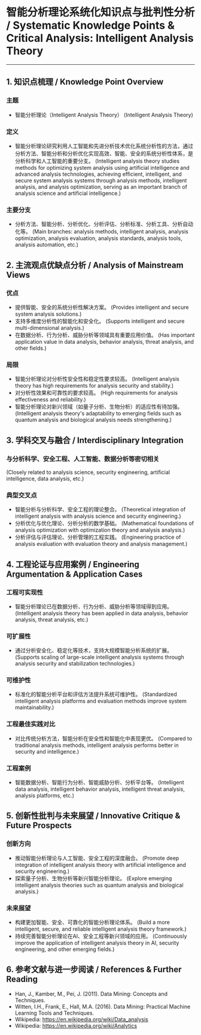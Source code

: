 # 智能分析理论系统化知识点与批判性分析 / Systematic Knowledge Points & Critical Analysis: Intelligent Analysis Theory

---

## 1. 知识点梳理 / Knowledge Point Overview

### 主题

- 智能分析理论（Intelligent Analysis Theory）
  (Intelligent Analysis Theory)

### 定义

- 智能分析理论研究利用人工智能和先进分析技术优化系统分析性的方法，通过分析方法、智能分析和分析优化实现高效、智能、安全的系统分析性体系，是分析科学和人工智能的重要分支。
  (Intelligent analysis theory studies methods for optimizing system analysis using artificial intelligence and advanced analysis technologies, achieving efficient, intelligent, and secure system analysis systems through analysis methods, intelligent analysis, and analysis optimization, serving as an important branch of analysis science and artificial intelligence.)

### 主要分支

- 分析方法、智能分析、分析优化、分析评估、分析标准、分析工具、分析自动化等。
  (Main branches: analysis methods, intelligent analysis, analysis optimization, analysis evaluation, analysis standards, analysis tools, analysis automation, etc.)

## 2. 主流观点优缺点分析 / Analysis of Mainstream Views

### 优点

- 提供智能、安全的系统分析性解决方案。
  (Provides intelligent and secure system analysis solutions.)
- 支持多维度分析性的智能化和安全化。
  (Supports intelligent and secure multi-dimensional analysis.)
- 在数据分析、行为分析、威胁分析等领域具有重要应用价值。
  (Has important application value in data analysis, behavior analysis, threat analysis, and other fields.)

### 局限

- 智能分析理论对分析性安全性和稳定性要求较高。
  (Intelligent analysis theory has high requirements for analysis security and stability.)
- 对分析性效果和可靠性的要求较高。
  (High requirements for analysis effectiveness and reliability.)
- 智能分析理论对新兴领域（如量子分析、生物分析）的适应性有待加强。
  (Intelligent analysis theory's adaptability to emerging fields such as quantum analysis and biological analysis needs strengthening.)

## 3. 学科交叉与融合 / Interdisciplinary Integration

### 与分析科学、安全工程、人工智能、数据分析等密切相关

  (Closely related to analysis science, security engineering, artificial intelligence, data analysis, etc.)

### 典型交叉点

- 智能分析与分析科学、安全工程的理论整合。
  (Theoretical integration of intelligent analysis with analysis science and security engineering.)
- 分析优化与优化理论、分析分析的数学基础。
  (Mathematical foundations of analysis optimization with optimization theory and analysis analysis.)
- 分析评估与评估理论、分析管理的工程实践。
  (Engineering practice of analysis evaluation with evaluation theory and analysis management.)

## 4. 工程论证与应用案例 / Engineering Argumentation & Application Cases

### 工程可实现性

- 智能分析理论已在数据分析、行为分析、威胁分析等领域得到应用。
  (Intelligent analysis theory has been applied in data analysis, behavior analysis, threat analysis, etc.)

### 可扩展性

- 通过分析安全化、稳定化等技术，支持大规模智能分析系统的扩展。
  (Supports scaling of large-scale intelligent analysis systems through analysis security and stabilization technologies.)

### 可维护性

- 标准化的智能分析平台和评估方法提升系统可维护性。
  (Standardized intelligent analysis platforms and evaluation methods improve system maintainability.)

### 工程最佳实践对比

- 对比传统分析方法，智能分析在安全性和智能化中表现更优。
  (Compared to traditional analysis methods, intelligent analysis performs better in security and intelligence.)

### 工程案例

- 智能数据分析、智能行为分析、智能威胁分析、分析平台等。
  (Intelligent data analysis, intelligent behavior analysis, intelligent threat analysis, analysis platforms, etc.)

## 5. 创新性批判与未来展望 / Innovative Critique & Future Prospects

### 创新方向

- 推动智能分析理论与人工智能、安全工程的深度融合。
  (Promote deep integration of intelligent analysis theory with artificial intelligence and security engineering.)
- 探索量子分析、生物分析等新兴智能分析理论。
  (Explore emerging intelligent analysis theories such as quantum analysis and biological analysis.)

### 未来展望

- 构建更加智能、安全、可靠化的智能分析理论体系。
  (Build a more intelligent, secure, and reliable intelligent analysis theory framework.)
- 持续完善智能分析理论在AI、安全工程等新兴领域的应用。
  (Continuously improve the application of intelligent analysis theory in AI, security engineering, and other emerging fields.)

## 6. 参考文献与进一步阅读 / References & Further Reading

- Han, J., Kamber, M., Pei, J. (2011). Data Mining: Concepts and Techniques.
- Witten, I.H., Frank, E., Hall, M.A. (2016). Data Mining: Practical Machine Learning Tools and Techniques.
- Wikipedia: <https://en.wikipedia.org/wiki/Data_analysis>
- Wikipedia: <https://en.wikipedia.org/wiki/Analytics>
